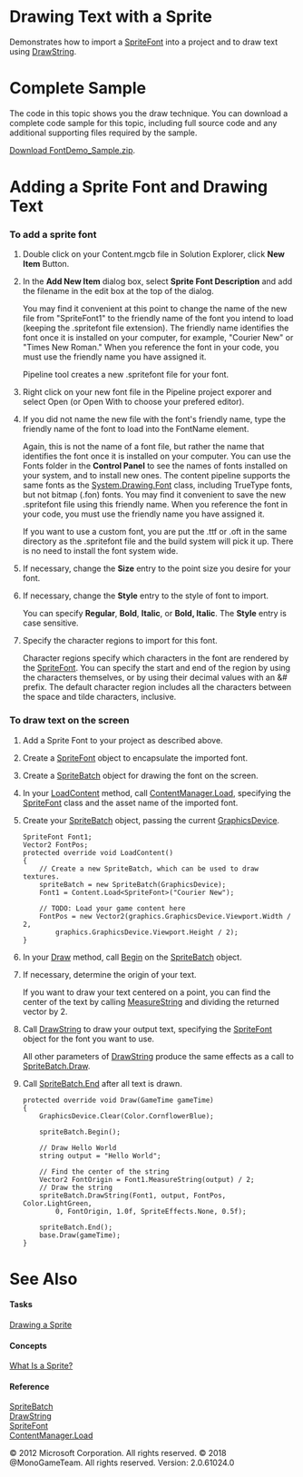 ﻿

# Drawing Text with a Sprite

Demonstrates how to import a [SpriteFont](T_Microsoft_Xna_Framework_Graphics_SpriteFont.md) into a project and to draw text using [DrawString](O_M_Microsoft_Xna_Framework_Graphics_SpriteBatch_DrawString.md).

# Complete Sample

The code in this topic shows you the draw technique. You can download a complete code sample for this topic, including full source code and any additional supporting files required by the sample.

[Download FontDemo_Sample.zip](http://go.microsoft.com/fwlink/?LinkId=258699).

# Adding a Sprite Font and Drawing Text

### To add a sprite font

1.  Double click on your Content.mgcb file in Solution Explorer, click **New Item** Button.
    
2.  In the **Add New Item** dialog box, select **Sprite Font Description** and add the filename in the edit box at the top of the dialog.
    
    You may find it convenient at this point to change the name of the new file from "SpriteFont1" to the friendly name of the font you intend to load (keeping the .spritefont file extension). The friendly name identifies the font once it is installed on your computer, for example, "Courier New" or "Times New Roman." When you reference the font in your code, you must use the friendly name you have assigned it.
    
    Pipeline tool creates a new .spritefont file for your font.
    
3. Right click on your new font file in the Pipeline project exporer and select Open (or Open With to choose your prefered editor).
    
4.  If you did not name the new file with the font's friendly name, type the friendly name of the font to load into the FontName element.
    
    Again, this is not the name of a font file, but rather the name that identifies the font once it is installed on your computer. You can use the Fonts folder in the **Control Panel** to see the names of fonts installed on your system, and to install new ones. The content pipeline supports the same fonts as the [System.Drawing.Font](http://msdn.microsoft.com/en-us/library/system.drawing.font.aspx) class, including TrueType fonts, but not bitmap (.fon) fonts. You may find it convenient to save the new .spritefont file using this friendly name. When you reference the font in your code, you must use the friendly name you have assigned it.
    
    If you want to use a custom font, you are put the .ttf or .oft in the same directory as the .spritefont file and the build system will pick it up. There is no need to install the font system wide.
    
5.  If necessary, change the **Size** entry to the point size you desire for your font.
    
6.  If necessary, change the **Style** entry to the style of font to import.
    
    You can specify **Regular**, **Bold**, **Italic**, or **Bold, Italic**. The **Style** entry is case sensitive.
    
7.  Specify the character regions to import for this font.
    
    Character regions specify which characters in the font are rendered by the [SpriteFont](T_Microsoft_Xna_Framework_Graphics_SpriteFont.md). You can specify the start and end of the region by using the characters themselves, or by using their decimal values with an &# prefix. The default character region includes all the characters between the space and tilde characters, inclusive.
    

### To draw text on the screen

1.  Add a Sprite Font to your project as described above.
    
2.  Create a [SpriteFont](T_Microsoft_Xna_Framework_Graphics_SpriteFont.md) object to encapsulate the imported font.
    
3.  Create a [SpriteBatch](T_Microsoft_Xna_Framework_Graphics_SpriteBatch.md) object for drawing the font on the screen.
    
4.  In your [LoadContent](M_MXF_Game_LoadContent.md) method, call [ContentManager.Load](M_Microsoft_Xna_Framework_Content_ContentManager_Load``1.md), specifying the [SpriteFont](T_Microsoft_Xna_Framework_Graphics_SpriteFont.md) class and the asset name of the imported font.
    
5.  Create your [SpriteBatch](T_Microsoft_Xna_Framework_Graphics_SpriteBatch.md) object, passing the current [GraphicsDevice](T_Microsoft_Xna_Framework_Graphics_GraphicsDevice.md).
    
    ```
    SpriteFont Font1;
    Vector2 FontPos;
    protected override void LoadContent()
    {
        // Create a new SpriteBatch, which can be used to draw textures.
        spriteBatch = new SpriteBatch(GraphicsDevice);
        Font1 = Content.Load<SpriteFont>("Courier New");
    
        // TODO: Load your game content here            
        FontPos = new Vector2(graphics.GraphicsDevice.Viewport.Width / 2,
            graphics.GraphicsDevice.Viewport.Height / 2);
    }
    ```
                        
    
6.  In your [Draw](M_Microsoft_Xna_Framework_Game_Draw.md) method, call [Begin](O_M_Microsoft_Xna_Framework_Graphics_SpriteBatch_Begin.md) on the [SpriteBatch](T_Microsoft_Xna_Framework_Graphics_SpriteBatch.md) object.
    
7.  If necessary, determine the origin of your text.
    
    If you want to draw your text centered on a point, you can find the center of the text by calling [MeasureString](O_M_Microsoft_Xna_Framework_Graphicsx_SpriteFont_MeasureString.md) and dividing the returned vector by 2.
    
8.  Call [DrawString](O_M_Microsoft_Xna_Framework_Graphics_SpriteBatch_DrawString.md) to draw your output text, specifying the [SpriteFont](T_Microsoft_Xna_Framework_Graphics_SpriteFont.md) object for the font you want to use.
    
    All other parameters of [DrawString](O_M_Microsoft_Xna_Framework_Graphics_SpriteBatch_DrawString.md) produce the same effects as a call to [SpriteBatch.Draw](O_M_Microsoft_Xna_Framework_Graphics_SpriteBatch_Draw.md).
    
9.  Call [SpriteBatch.End](M_Microsoft_Xna_Framework_Graphics_SpriteBatch_End.md) after all text is drawn.
    
    ```
    protected override void Draw(GameTime gameTime)
    {
        GraphicsDevice.Clear(Color.CornflowerBlue);
    
        spriteBatch.Begin();
    
        // Draw Hello World
        string output = "Hello World";
    
        // Find the center of the string
        Vector2 FontOrigin = Font1.MeasureString(output) / 2;
        // Draw the string
        spriteBatch.DrawString(Font1, output, FontPos, Color.LightGreen,
            0, FontOrigin, 1.0f, SpriteEffects.None, 0.5f);
    
        spriteBatch.End();
        base.Draw(gameTime);
    }
    ```
                        
    

# See Also

#### Tasks

[Drawing a Sprite](2DGraphicsHowTo_Draw_Sprite.md)  

#### Concepts

[What Is a Sprite?](Sprite_Overview.md)  

#### Reference

[SpriteBatch](T_Microsoft_Xna_Framework_Graphics_SpriteBatch.md)  
[DrawString](O_M_Microsoft_Xna_Framework_Graphics_SpriteBatch_DrawString.md)  
[SpriteFont](T_Microsoft_Xna_Framework_Graphics_SpriteFont.md)  
[ContentManager.Load](M_Microsoft_Xna_Framework_Content_ContentManager_Load``1.md)  

© 2012 Microsoft Corporation. All rights reserved. 
© 2018 @MonoGameTeam. All rights reserved. 
Version: 2.0.61024.0
